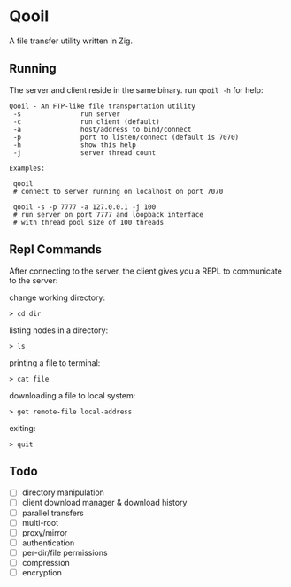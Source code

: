 # Qooil

A file transfer utility written in Zig.

## Running

The server and client reside in the same binary. run `qooil -h` for help:

```
Qooil - An FTP-like file transportation utility
 -s               run server
 -c               run client (default)
 -a               host/address to bind/connect
 -p               port to listen/connect (default is 7070)
 -h               show this help
 -j               server thread count

Examples:

 qooil
 # connect to server running on localhost on port 7070

 qooil -s -p 7777 -a 127.0.0.1 -j 100
 # run server on port 7777 and loopback interface
 # with thread pool size of 100 threads
```

## Repl Commands

After connecting to the server, the client gives you a REPL to communicate to the server:

change working directory:
```
> cd dir
```

listing nodes in a directory:
```
> ls
```

printing a file to terminal:
```
> cat file
```
downloading a file to local system:
```
> get remote-file local-address
```

exiting:
```
> quit
```

## Todo
- [ ] directory manipulation
- [ ] client download manager & download history
- [ ] parallel transfers
- [ ] multi-root
- [ ] proxy/mirror
- [ ] authentication
- [ ] per-dir/file permissions
- [ ] compression
- [ ] encryption